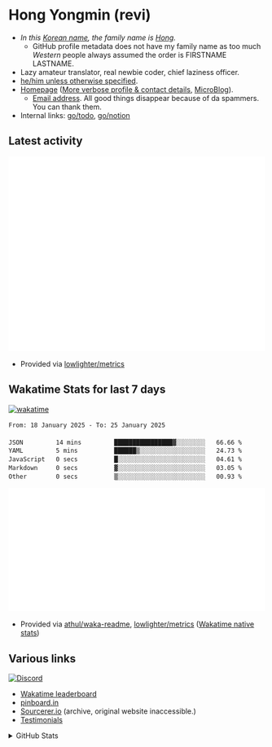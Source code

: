# Hong Yongmin (revi)

<!-- All internal links should still be made w/ full URL (rather than relative links) due to the rendering errors when displayed in profile page -->

- _In this [Korean name](https://en.wikipedia.org/wiki/Korean_name), the family name is [Hong](https://w.wiki/ANiq)._
  - GitHub profile metadata does not have my family name as too much _Western_ people always assumed the order is FIRSTNAME LASTNAME.
- Lazy amateur translator, real newbie coder, chief laziness officer.
- [he/him unless otherwise specified](https://en.pronouns.page/@revi).
- [Homepage](https://revi.xyz) ([More verbose profile & contact details](https://profile.revi.xyz), [MicroBlog](https://revi.blog/)).
  - [Email address](https://revi.xyz/contact-method/#email). All good things disappear because of da spammers. You can thank them.
- Internal links: [go/todo](http://go/todo), [go/notion](http://go/notion)

## Latest activity

![GitHub Activities](metrics/activity.svg)

- Provided via [lowlighter/metrics](https://github.com/lowlighter/metrics)

## Wakatime Stats for last 7 days

[![wakatime](https://wakatime.com/badge/user/d0012b89-4235-495d-b0c3-f9667df0e042.svg)](https://wakatime.com/@d0012b89-4235-495d-b0c3-f9667df0e042)

<!-- prettier-ignore-start -->
<!--START_SECTION:waka-->

```txt
From: 18 January 2025 - To: 25 January 2025

JSON         14 mins         ████████████████▓░░░░░░░░   66.66 %
YAML         5 mins          ██████▒░░░░░░░░░░░░░░░░░░   24.73 %
JavaScript   0 secs          █░░░░░░░░░░░░░░░░░░░░░░░░   04.61 %
Markdown     0 secs          ▓░░░░░░░░░░░░░░░░░░░░░░░░   03.05 %
Other        0 secs          ▒░░░░░░░░░░░░░░░░░░░░░░░░   00.93 %
```

<!--END_SECTION:waka-->
<!-- prettier-ignore-end -->

![metrics svg](metrics/wakatime.svg)

- Provided via [athul/waka-readme](https://github.com/athul/waka-readme), [lowlighter/metrics](https://github.com/lowlighter/metrics) ([Wakatime native stats](https://github.com/revi/revi/blob/master/wakatime.md))

## Various links

[![Discord](https://img.shields.io/discord/446358054955384832?logo=discord&style=social)](https://revi.xyz/discord)

- [Wakatime leaderboard](https://wakatime.com/leaders/sec/0d630197-9761-422d-b67c-cd71547c0642/join/taeasttxvy)
- [pinboard.in](https://pinboard.in/u:revi)
- [Sourcerer.io](https://archive.is/cAhEV) (archive, original website inaccessible.)
- [Testimonials](https://github.com/revi/revi/blob/master/testimonial.md)

<details>
<summary>GitHub Stats</summary>
<a href="https://github-readme-stats.vercel.app"><img src="https://github-readme-stats.vercel.app/api?username=revi&count_private=true&show_icons=true&theme=solarized-light&include_all_commits=true" alt="revi's GitHub stats" align=right /></a>

![metrics svg](metrics/intro.svg)

</details>

<!--
GitHub boilerplate
### Hi there 👋

**revi/revi** is a ✨ _special_ ✨ repository because its `README.md` (this file) appears on your GitHub profile.

Here are some ideas to get you started:

- 🔭 I’m currently working on ...
- 🌱 I’m currently learning ...
- 👯 I’m looking to collaborate on ...
- 🤔 I’m looking for help with ...
- 💬 Ask me about ...
- 📫 How to reach me: ...
- 😄 Pronouns: ...
- ⚡ Fun fact: ...
-->

